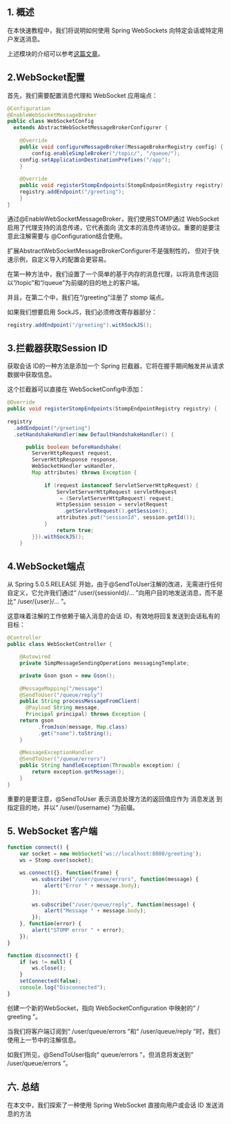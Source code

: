 ## 1. 概述

在本快速教程中，我们将说明如何使用 Spring WebSockets 向特定会话或特定用户发送消息。

上述模块的介绍可以参考[这篇文章](https://www.baeldung.com/websockets-spring)。

## 2.WebSocket配置

首先，我们需要配置消息代理和 WebSocket 应用端点：

```java
@Configuration
@EnableWebSocketMessageBroker
public class WebSocketConfig
  extends AbstractWebSocketMessageBrokerConfigurer {
	
    @Override
    public void configureMessageBroker(MessageBrokerRegistry config) {
        config.enableSimpleBroker("/topic/", "/queue/");
	config.setApplicationDestinationPrefixes("/app");
    }
	 
    @Override
    public void registerStompEndpoints(StompEndpointRegistry registry) {
	registry.addEndpoint("/greeting");
    }	
}
```

通过@EnableWebSocketMessageBroker，我们使用STOMP通过 WebSocket 启用了代理支持的消息传递，它代表面向 流文本的消息传递协议。重要的是要注意此注解需要与 @Configuration结合使用。 

扩展AbstractWebSocketMessageBrokerConfigurer不是强制性的， 但对于快速示例，自定义导入的配置会更容易。

在第一种方法中，我们设置了一个简单的基于内存的消息代理，以将消息传送回以“/topic”和“/queue”为前缀的目的地上的客户端。

并且，在第二个中，我们在“/greeting”注册了 stomp 端点。

如果我们想要启用 SockJS，我们必须修改寄存器部分：

```java
registry.addEndpoint("/greeting").withSockJS();
```

## 3.拦截器获取Session ID

获取会话 ID的一种方法是添加一个 Spring 拦截器，它将在握手期间触发并从请求数据中获取信息。

这个拦截器可以直接在 WebSocketConfig中添加：

```java
@Override
public void registerStompEndpoints(StompEndpointRegistry registry) {
        
registry
  .addEndpoint("/greeting")
  .setHandshakeHandler(new DefaultHandshakeHandler() {

      public boolean beforeHandshake(
        ServerHttpRequest request, 
        ServerHttpResponse response, 
        WebSocketHandler wsHandler,
        Map attributes) throws Exception {
 
            if (request instanceof ServletServerHttpRequest) {
                ServletServerHttpRequest servletRequest
                 = (ServletServerHttpRequest) request;
                HttpSession session = servletRequest
                  .getServletRequest().getSession();
                attributes.put("sessionId", session.getId());
            }
                return true;
        }}).withSockJS();
    }
```

## 4.WebSocket端点

从 Spring 5.0.5.RELEASE 开始，由于@SendToUser注解的改进，无需进行任何自定义，它允许我们通过“ /user/{sessionId}/… ”向用户目的地发送消息，而不是比“ /user/{user}/… ”。

这意味着注解的工作依赖于输入消息的会话 ID，有效地将回复发送到会话私有的目标：

```java
@Controller
public class WebSocketController {

    @Autowired
    private SimpMessageSendingOperations messagingTemplate;

    private Gson gson = new Gson();
 
    @MessageMapping("/message")
    @SendToUser("/queue/reply")
    public String processMessageFromClient(
      @Payload String message, 
      Principal principal) throws Exception {
	return gson
          .fromJson(message, Map.class)
          .get("name").toString();
    }
	
    @MessageExceptionHandler
    @SendToUser("/queue/errors")
    public String handleException(Throwable exception) {
        return exception.getMessage();
    }
}
```

重要的是要注意，@SendToUser 表示消息处理方法的返回值应作为 消息发送 到指定目的地，并以“ /user/{username} ”为前缀。

## 5. WebSocket 客户端

```javascript
function connect() {
    var socket = new WebSocket('ws://localhost:8080/greeting');
    ws = Stomp.over(socket);

    ws.connect({}, function(frame) {
        ws.subscribe("/user/queue/errors", function(message) {
            alert("Error " + message.body);
        });

        ws.subscribe("/user/queue/reply", function(message) {
            alert("Message " + message.body);
        });
    }, function(error) {
        alert("STOMP error " + error);
    });
}

function disconnect() {
    if (ws != null) {
        ws.close();
    }
    setConnected(false);
    console.log("Disconnected");
}
```

创建一个新的WebSocket，指向 WebSocketConfiguration 中映射的“ / greeting ”。

当我们将客户端订阅到“ /user/queue/errors ”和“ /user/queue/reply ”时，我们使用上一节中的注解信息。

如我们所见，@SendToUser指向“ queue/errors ”，但消息将发送到“ /user/queue/errors ”。

## 六. 总结

在本文中，我们探索了一种使用 Spring WebSocket 直接向用户或会话 ID 发送消息的方法